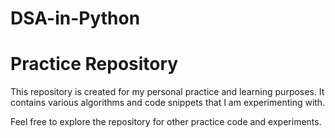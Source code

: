 # DSA-in-Python

# Practice Repository

This repository is created for my personal practice and learning purposes.
It contains various algorithms and code snippets that I am experimenting with.

Feel free to explore the repository for other practice code and experiments.